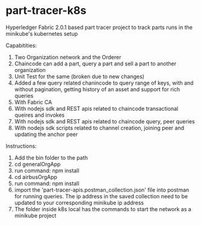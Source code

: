 # part-tracer-k8s

Hyperledger Fabric 2.0.1 based part tracer project to track parts runs in the minikube's kubernetes setup

Capabitities:

1. Two Organization network and the Orderer
2. Chaincode can add a part, query a part and sell a part to another organization
3. Unit Test for the same (broken due to new changes)
4. Added a few query related chanincode to query range of keys, with and without pagination, getting history of an asset and support for rich queries
5. With Fabric CA
6. With nodejs sdk and REST apis related to chaincode transactional queires and invokes
7. With nodejs sdk and REST apis related to chaincode query, peer queries
8. With nodejs sdk scripts related to channel creation, joining peer and updating the anchor peer

Instructions:

1. Add the bin folder to the path
2. cd generalOrgApp
3. run command: npm install
4. cd airbusOrgApp
5. run command: npm install
6. import the 'part-tracer-apis.postman_collection.json' file into postman for running queries. The ip address in the saved collection need to be updated to your corresponding minikube ip address
7. The folder inside k8s local has the commands to start the network as a minikube project

